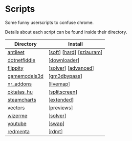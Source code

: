 # Scripts

Some funny userscripts to confuse chrome.

Details about each script can be found inside their directory.

| Directory                      | Install |
|--------------------------------|---------|
| [antileet](/antileet/)         | [[soft](https://github.com/k3rielit/scripts/raw/main/antileet/hard.user.js)] [[hard](https://github.com/k3rielit/scripts/raw/main/antileet/soft.user.js)] [[sziauram](https://github.com/k3rielit/scripts/raw/main/antileet/sziauram.user.js)] |
| [dotnetfiddle](/dotnetfiddle/) | [[downloader](https://github.com/k3rielit/scripts/raw/main/dotnetfiddle/dotnetfiddle_dl.user.js)] |
| [flippity](/flippity/)         | [[solver](https://github.com/k3rielit/scripts/raw/main/flippity/flippity-tamperm.user.js)] [[advanced](https://github.com/k3rielit/scripts/raw/main/flippity/ultimity-tamperm.user.js)] |
| [gamemodels3d](/gamemodels3d/) | [[gm3dbypass](https://github.com/k3rielit/scripts/raw/main/gamemodels3d/gm3dbypass.user.js)] |
| [nr_addons](/nr_addons/)       | [[livemap](https://github.com/k3rielit/scripts/raw/main/nr_addons/nr_livemap.user.js)] |
| [oktatas_hu](/oktatas_hu/)     | [[splitscreen](https://github.com/k3rielit/scripts/raw/main/oktatas_hu/oktatas_hu.user.js)] |
| [steamcharts](/steamcharts/)   | [[extended](https://github.com/k3rielit/scripts/raw/main/steamcharts/extendedsteamcharts.user.js)] |
| [vectors](/vectors/)           | [[previews](https://github.com/k3rielit/scripts/raw/main/vectors/vectorpreviews.user.js)] |
| [wizerme](/wizerme/)           | [[solver](https://github.com/k3rielit/scripts/raw/main/wizerme/wizerme.user.js)] |
| [youtube](/youtube/)           | [[swap](https://github.com/k3rielit/scripts/raw/main/youtube/swap.user.js)] |
| [redmenta](/redmenta/)           | [[rdmt](https://github.com/k3rielit/scripts/raw/main/redmenta/rdmt.user.js)] |
